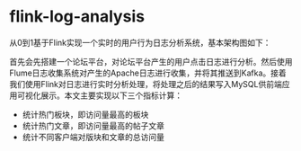 # flink-log-analysis
从0到1基于Flink实现一个实时的用户行为日志分析系统，基本架构图如下：



首先会先搭建一个论坛平台，对论坛平台产生的用户点击日志进行分析。然后使用Flume日志收集系统对产生的Apache日志进行收集，并将其推送到Kafka。接着我们使用Flink对日志进行实时分析处理，将处理之后的结果写入MySQL供前端应用可视化展示。本文主要实现以下三个指标计算：

- 统计热门板块，即访问量最高的板块
- 统计热门文章，即访问量最高的帖子文章
- 统计不同客户端对版块和文章的总访问量
